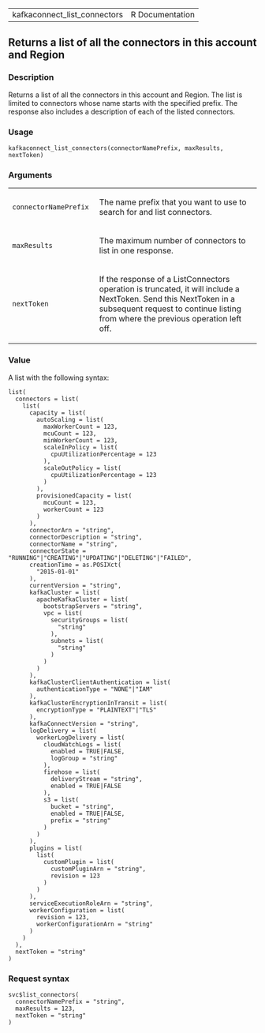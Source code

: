 <table style="width: 100%;">
<tbody>
<tr class="odd">
<td>kafkaconnect_list_connectors</td>
<td style="text-align: right;">R Documentation</td>
</tr>
</tbody>
</table>

## Returns a list of all the connectors in this account and Region

### Description

Returns a list of all the connectors in this account and Region. The
list is limited to connectors whose name starts with the specified
prefix. The response also includes a description of each of the listed
connectors.

### Usage

    kafkaconnect_list_connectors(connectorNamePrefix, maxResults, nextToken)

### Arguments

<table>
<colgroup>
<col style="width: 35%" />
<col style="width: 65%" />
</colgroup>
<tbody>
<tr class="odd">
<td><code
id="kafkaconnect_list_connectors_:_connectorNamePrefix">connectorNamePrefix</code></td>
<td><p>The name prefix that you want to use to search for and list
connectors.</p></td>
</tr>
<tr class="even">
<td><code
id="kafkaconnect_list_connectors_:_maxResults">maxResults</code></td>
<td><p>The maximum number of connectors to list in one
response.</p></td>
</tr>
<tr class="odd">
<td><code
id="kafkaconnect_list_connectors_:_nextToken">nextToken</code></td>
<td><p>If the response of a ListConnectors operation is truncated, it
will include a NextToken. Send this NextToken in a subsequent request to
continue listing from where the previous operation left off.</p></td>
</tr>
</tbody>
</table>

### Value

A list with the following syntax:

    list(
      connectors = list(
        list(
          capacity = list(
            autoScaling = list(
              maxWorkerCount = 123,
              mcuCount = 123,
              minWorkerCount = 123,
              scaleInPolicy = list(
                cpuUtilizationPercentage = 123
              ),
              scaleOutPolicy = list(
                cpuUtilizationPercentage = 123
              )
            ),
            provisionedCapacity = list(
              mcuCount = 123,
              workerCount = 123
            )
          ),
          connectorArn = "string",
          connectorDescription = "string",
          connectorName = "string",
          connectorState = "RUNNING"|"CREATING"|"UPDATING"|"DELETING"|"FAILED",
          creationTime = as.POSIXct(
            "2015-01-01"
          ),
          currentVersion = "string",
          kafkaCluster = list(
            apacheKafkaCluster = list(
              bootstrapServers = "string",
              vpc = list(
                securityGroups = list(
                  "string"
                ),
                subnets = list(
                  "string"
                )
              )
            )
          ),
          kafkaClusterClientAuthentication = list(
            authenticationType = "NONE"|"IAM"
          ),
          kafkaClusterEncryptionInTransit = list(
            encryptionType = "PLAINTEXT"|"TLS"
          ),
          kafkaConnectVersion = "string",
          logDelivery = list(
            workerLogDelivery = list(
              cloudWatchLogs = list(
                enabled = TRUE|FALSE,
                logGroup = "string"
              ),
              firehose = list(
                deliveryStream = "string",
                enabled = TRUE|FALSE
              ),
              s3 = list(
                bucket = "string",
                enabled = TRUE|FALSE,
                prefix = "string"
              )
            )
          ),
          plugins = list(
            list(
              customPlugin = list(
                customPluginArn = "string",
                revision = 123
              )
            )
          ),
          serviceExecutionRoleArn = "string",
          workerConfiguration = list(
            revision = 123,
            workerConfigurationArn = "string"
          )
        )
      ),
      nextToken = "string"
    )

### Request syntax

    svc$list_connectors(
      connectorNamePrefix = "string",
      maxResults = 123,
      nextToken = "string"
    )
